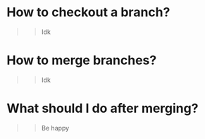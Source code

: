 # How to checkout a branch?
>> Idk
# How to merge branches?
>> Idk
# What should I do after merging?
>> Be happy
